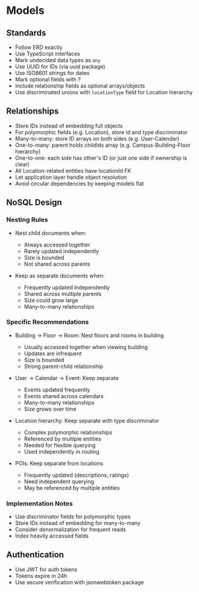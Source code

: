# Models

## Standards
- Follow ERD exactly
- Use TypeScript interfaces
- Mark undecided data types as `any`
- Use UUID for IDs (via uuid package)
- Use ISO8601 strings for dates
- Mark optional fields with ?
- Include relationship fields as optional arrays/objects
- Use discriminated unions with `locationType` field for Location hierarchy

## Relationships
- Store IDs instead of embedding full objects
- For polymorphic fields (e.g. Location), store id and type discriminator
- Many-to-many: store ID arrays on both sides (e.g. User-Calendar)
- One-to-many: parent holds childIds array (e.g. Campus-Building-Floor hierarchy)
- One-to-one: each side has other's ID (or just one side if ownership is clear)
- All Location-related entities have locationId FK
- Let application layer handle object resolution
- Avoid circular dependencies by keeping models flat

## NoSQL Design

### Nesting Rules
- Nest child documents when:
  - Always accessed together
  - Rarely updated independently  
  - Size is bounded
  - Not shared across parents

- Keep as separate documents when:
  - Frequently updated independently
  - Shared across multiple parents
  - Size could grow large
  - Many-to-many relationships

### Specific Recommendations
- Building -> Floor -> Room: Nest floors and rooms in building
  - Usually accessed together when viewing building
  - Updates are infrequent
  - Size is bounded
  - Strong parent-child relationship

- User -> Calendar -> Event: Keep separate
  - Events updated frequently
  - Events shared across calendars
  - Many-to-many relationships
  - Size grows over time

- Location hierarchy: Keep separate with type discriminator
  - Complex polymorphic relationships
  - Referenced by multiple entities
  - Needed for flexible querying
  - Used independently in routing

- POIs: Keep separate from locations
  - Frequently updated (descriptions, ratings)
  - Need independent querying
  - May be referenced by multiple entities

### Implementation Notes
- Use discriminator fields for polymorphic types
- Store IDs instead of embedding for many-to-many
- Consider denormalization for frequent reads
- Index heavily accessed fields

## Authentication
- Use JWT for auth tokens
- Tokens expire in 24h
- Use secure verification with jsonwebtoken package
